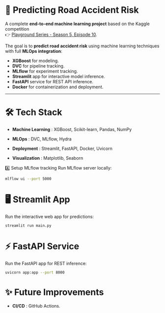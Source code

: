 # 🚗 Predicting Road Accident Risk  

A complete **end-to-end machine learning project** based on the Kaggle competition  
👉 [Playground Series - Season 5, Episode 10](https://www.kaggle.com/competitions/playground-series-s5e10).  

The goal is to **predict road accident risk** using machine learning techniques with full **MLOps integration**:  
- **XGBoost** for modeling.  
- **DVC** for pipeline tracking.  
- **MLflow** for experiment tracking.  
- **Streamlit** app for interactive model inference.  
- **FastAPI** service for REST API inference.  
- **Docker** for containerization and deployment.  
---

# 🛠️ Tech Stack

- **Machine Learning** : XGBoost, Scikit-learn, Pandas, NumPy

- **MLOps** : DVC, MLflow, Hydra

- **Deployment** : Streamlit, FastAPI, Docker, Uvicorn

- **Visualization** : Matplotlib, Seaborn

4️⃣ Setup MLflow tracking
Run MLflow server locally:
```bash
mlflow ui --port 5000
```

# 🖥️ Streamlit App
Run the interactive web app for predictions:
```bash
streamlit run main.py
```

# ⚡ FastAPI Service
Run the FastAPI app for REST inference:
```bash
uvicorn app:app --port 8000
```

# ✨ Future Improvements

 - **CI/CD** : GitHub Actions.

